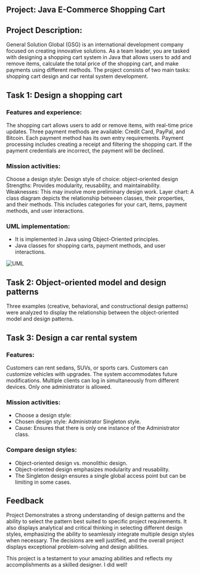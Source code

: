 

## Project: Java E-Commerce Shopping Cart

## Project Description:

General Solution Global (GSG) is an international development company focused on creating innovative solutions. As a team leader, you are tasked with designing a shopping cart system in Java that allows users to add and remove items, calculate the total price of the shopping cart, and make payments using different methods. The project consists of two main tasks: shopping cart design and car rental system development.

## Task 1: Design a shopping cart

### Features and experience:

The shopping cart allows users to add or remove items, with real-time price updates.
Three payment methods are available: Credit Card, PayPal, and Bitcoin.
Each payment method has its own entry requirements.
Payment processing includes creating a receipt and filtering the shopping cart.
If the payment credentials are incorrect, the payment will be declined.

### Mission activities:
Choose a design style:
Design style of choice: object-oriented design
Strengths: Provides modularity, reusability, and maintainability.
Weaknesses: This may involve more preliminary design work.
Layer chart:
A class diagram depicts the relationship between classes, their properties, and their methods. This includes categories for your cart, items, payment methods, and user interactions.

### UML implementation:
- It is implemented in Java using Object-Oriented principles.
- Java classes for shopping carts, payment methods, and user interactions.

![UML](https://github.com/RashidHasan/Advanced-Design-Pattern-Development/assets/136935583/84e0597a-9f90-4443-bc7a-2c2c9d8f32ec)


## Task 2: Object-oriented model and design patterns

Three examples (creative, behavioral, and constructional design patterns) were analyzed to display the relationship between the object-oriented model and design patterns.

## Task 3: Design a car rental system

### Features:
Customers can rent sedans, SUVs, or sports cars.
Customers can customize vehicles with upgrades.
The system accommodates future modifications.
Multiple clients can log in simultaneously from different devices.
Only one administrator is allowed.

### Mission activities:
- Choose a design style:
- Chosen design style: Administrator Singleton style.
- Cause: Ensures that there is only one instance of the Administrator class.

### Compare design styles:
- Object-oriented design vs. monolithic design.
- Object-oriented design emphasizes modularity and reusability.
- The Singleton design ensures a single global access point but can be limiting in some cases.

## Feedback

Project Demonstrates a strong understanding of design patterns and the ability to select the pattern best suited to specific project requirements. It also displays analytical and critical thinking in selecting different design styles, emphasizing the ability to seamlessly integrate multiple design styles when necessary. The decisions are well justified, and the overall project displays exceptional problem-solving and design abilities.

This project is a testament to your amazing abilities and reflects my accomplishments as a skilled designer. I did well!
